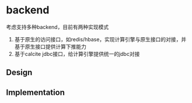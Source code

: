 # backend

考虑支持多种backend，目前有两种实现模式
1. 基于原生的访问接口，如redis/hbase，实现计算引擎与原生接口的对接，并基于原生接口提供计算下推能力
2. 基于calcite jdbc接口，给计算引擎提供统一的jdbc对接

## Design

## Implementation